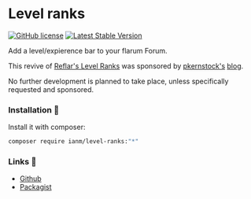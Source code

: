 
# Level ranks

[![GitHub license](https://img.shields.io/badge/license-MIT-blue.svg)](https://github.com/imorland/level-ranks/blob/master/LICENSE) [![Latest Stable Version](https://img.shields.io/packagist/v/ianm/level-ranks.svg)](https://github.com/imorland/level-ranks)

Add a level/expierence bar to your flarum Forum.

This revive of [Reflar's Level Ranks](https://github.com/ReFlar/level-ranks) was sponsored by [pkernstock's](https://discuss.flarum.org/u/pkernstock) [blog](https://patrik.kernstock.net/). 

No further development is planned to take place, unless specifically requested and sponsored.

### Installation :balloon:

Install it with composer:

```sh
composer require ianm/level-ranks:"*"
```

### Links 🔗

- [Github](https://github.com/imorland/level-ranks)
- [Packagist](https://packagist.org/packages/ianm/level-ranks)

